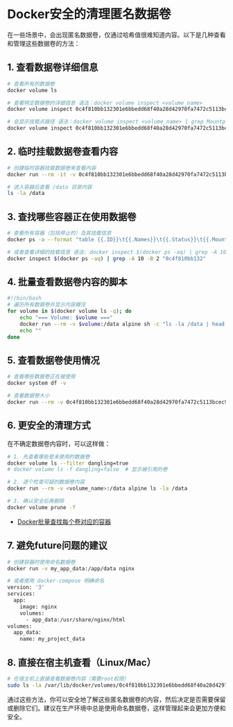 # Docker安全的清理匿名数据卷

在一些场景中，会出现匿名数据卷，仅通过哈希值很难知道内容。以下是几种查看和管理这些数据卷的方法：

## 1. 查看数据卷详细信息

```bash
# 查看所有的数据卷
docker volume ls

# 查看特定数据卷的详细信息 语法：docker volume inspect <volume_name>
docker volume inspect 0c4f810bb132301e6bbedd68f40a28d42970fa7472c5113bcec93f704d4ca136

# 会显示挂载点路径 语法：docker volume inspect <volume_name> | grep Mountpoint
docker volume inspect 0c4f810bb132301e6bbedd68f40a28d42970fa7472c5113bcec93f704d4ca136 | grep Mountpoint
```

## 2. 临时挂载数据卷查看内容

```bash
# 创建临时容器挂载数据卷来查看内容
docker run --rm -it -v 0c4f810bb132301e6bbedd68f40a28d42970fa7472c5113bcec93f704d4ca136:/data alpine sh

# 进入容器后查看 /data 目录内容
ls -la /data
```

## 3. 查找哪些容器正在使用数据卷

```bash
# 查看所有容器（包括停止的）及其挂载信息
docker ps -a --format "table {{.ID}}\t{{.Names}}\t{{.Status}}\t{{.Mounts}}"

# 或者查看详细的挂载信息 语法: docker inspect $(docker ps -aq) | grep -A 10 -B 2 "容器ID"
docker inspect $(docker ps -aq) | grep -A 10 -B 2 "0c4f810bb132"
```

## 4. 批量查看数据卷内容的脚本

```bash
#!/bin/bash
# 遍历所有数据卷并显示内容概览
for volume in $(docker volume ls -q); do
    echo "=== Volume: $volume ==="
    docker run --rm -v $volume:/data alpine sh -c "ls -la /data | head -10" 2>/dev/null || echo "无法访问此数据卷"
    echo ""
done
```

## 5. 查看数据卷使用情况

```bash
# 查看哪些数据卷正在被使用
docker system df -v

# 查看数据卷大小
docker run --rm -v 0c4f810bb132301e6bbedd68f40a28d42970fa7472c5113bcec93f704d4ca136:/data alpine du -sh /data
```

## 6. 更安全的清理方式

在不确定数据卷内容时，可以这样做：

```bash
# 1. 先查看哪些是未使用的数据卷
docker volume ls --filter dangling=true
# docker volume ls -f dangling=false  # 显示被引用的卷

# 2. 逐个检查可疑的数据卷内容
docker run --rm -v <volume_name>:/data alpine ls -la /data

# 3. 确认安全后再删除
docker volume prune -f
```

* [Docker批量查找每个卷对应的容器](./advanced/docker-find-volume-container-mapping.md)

## 7. 避免future问题的建议

```bash
# 创建容器时使用命名数据卷
docker run -v my_app_data:/app/data nginx

# 或者使用 docker-compose 明确命名
version: '3'
services:
  app:
    image: nginx
    volumes:
      - app_data:/usr/share/nginx/html
volumes:
  app_data:
    name: my_project_data
```

## 8. 直接在宿主机查看（Linux/Mac）

```bash
# 在宿主机上直接查看数据卷内容（需要root权限）
sudo ls -la /var/lib/docker/volumes/0c4f810bb132301e6bbedd68f40a28d42970fa7472c5113bcec93f704d4ca136/_data/
```

通过这些方法，你可以安全地了解这些匿名数据卷的内容，然后决定是否需要保留或删除它们。建议在生产环境中总是使用命名数据卷，这样管理起来会更加方便和安全。